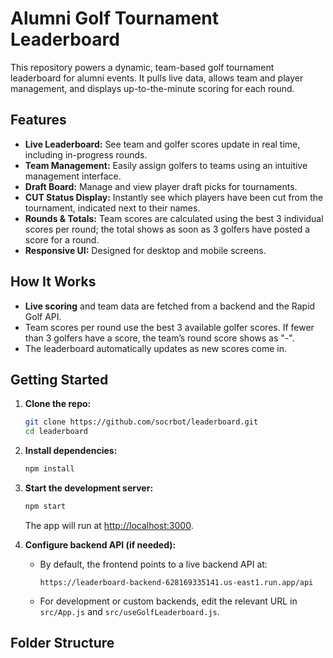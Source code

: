 # Alumni Golf Tournament Leaderboard

This repository powers a dynamic, team-based golf tournament leaderboard for alumni events. It pulls live data, allows team and player management, and displays up-to-the-minute scoring for each round.

## Features

- **Live Leaderboard:** See team and golfer scores update in real time, including in-progress rounds.
- **Team Management:** Easily assign golfers to teams using an intuitive management interface.
- **Draft Board:** Manage and view player draft picks for tournaments.
- **CUT Status Display:** Instantly see which players have been cut from the tournament, indicated next to their names.
- **Rounds & Totals:** Team scores are calculated using the best 3 individual scores per round; the total shows as soon as 3 golfers have posted a score for a round.
- **Responsive UI:** Designed for desktop and mobile screens.

## How It Works

- **Live scoring** and team data are fetched from a backend and the Rapid Golf API.
- Team scores per round use the best 3 available golfer scores. If fewer than 3 golfers have a score, the team’s round score shows as "-".
- The leaderboard automatically updates as new scores come in.

## Getting Started

1. **Clone the repo:**
    ```bash
    git clone https://github.com/socrbot/leaderboard.git
    cd leaderboard
    ```

2. **Install dependencies:**
    ```bash
    npm install
    ```

3. **Start the development server:**
    ```bash
    npm start
    ```
    The app will run at [http://localhost:3000](http://localhost:3000).

4. **Configure backend API (if needed):**
    - By default, the frontend points to a live backend API at:
      ```
      https://leaderboard-backend-628169335141.us-east1.run.app/api
      ```
    - For development or custom backends, edit the relevant URL in `src/App.js` and `src/useGolfLeaderboard.js`.

## Folder Structure